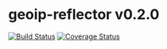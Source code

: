 # geoip-reflector v0.2.0
[![Build Status](https://travis-ci.org/kt3k/geoip-reflector.png?branch=master)](https://travis-ci.org/kt3k/geoip-reflector) [![Coverage Status](https://coveralls.io/repos/kt3k/geoip-reflector/badge.png?branch=master)](https://coveralls.io/r/kt3k/geoip-reflector?branch=master)
